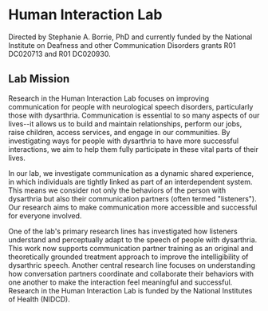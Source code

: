 # Human Interaction Lab

Directed by Stephanie A. Borrie, PhD and currently funded by the National Institute on Deafness and other Communication Disorders grants R01 DC020713 and R01 DC020930.

## Lab Mission

Research in the Human Interaction Lab focuses on improving communication for people with neurological speech disorders, particularly those with dysarthria. Communication is essential to so many aspects of our lives--it allows us to build and maintain relationships, perform our jobs, raise children, access services, and engage in our communities. By investigating ways for people with dysarthria to have more successful interactions, we aim to help them fully participate in these vital parts of their lives. 

In our lab, we investigate communication as a dynamic shared experience, in which individuals are tightly linked as part of an interdependent system. This means we consider not only the behaviors of the person with dysarthria but also their communication partners (often termed "listeners"). Our research aims to make communication more accessible and successful for everyone involved. 

One of the lab's primary research lines has investigated how listeners understand and perceptually adapt to the speech of people with dysarthria. This work now supports communication partner training as an original and theoretically grounded treatment approach to improve the intelligibility of dysarthric speech. Another central research line focuses on understanding how conversation partners coordinate and collaborate their behaviors with one another to make the interaction feel meaningful and successful. 
Research in the Human Interaction Lab is funded by the National Institutes of Health (NIDCD).
